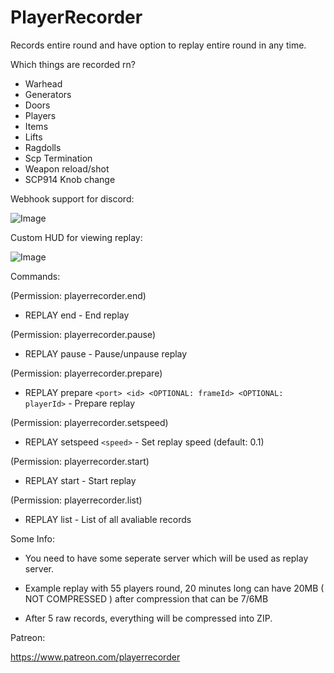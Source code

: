 # PlayerRecorder 
Records entire round and have option to replay entire round in any time.

Which things are recorded rn?
- Warhead
- Generators
- Doors
- Players
- Items
- Lifts
- Ragdolls
- Scp Termination
- Weapon reload/shot
- SCP914 Knob change

Webhook support for discord:

![Image](https://cdn.discordapp.com/attachments/668651891944587264/867326536154611712/unknown.png)

Custom HUD for viewing replay:

![Image](https://cdn.discordapp.com/attachments/742563439918055510/867385711845703700/unknown.png)

Commands:

(Permission: playerrecorder.end)

- REPLAY end - End replay

(Permission: playerrecorder.pause)

- REPLAY pause - Pause/unpause replay

(Permission: playerrecorder.prepare)

- REPLAY prepare ``<port> <id> <OPTIONAL: frameId> <OPTIONAL: playerId>`` - Prepare replay

(Permission: playerrecorder.setspeed)

- REPLAY setspeed ``<speed>`` - Set replay speed (default: 0.1)

(Permission: playerrecorder.start)

- REPLAY start - Start replay


(Permission: playerrecorder.list)

- REPLAY list - List of all avaliable records

Some Info:

- You need to have some seperate server which will be used as replay server.

- Example replay with 55 players round, 20 minutes long can have 20MB ( NOT COMPRESSED ) after compression that can be 7/6MB

- After 5 raw records, everything will be compressed into ZIP.

Patreon:

https://www.patreon.com/playerrecorder
